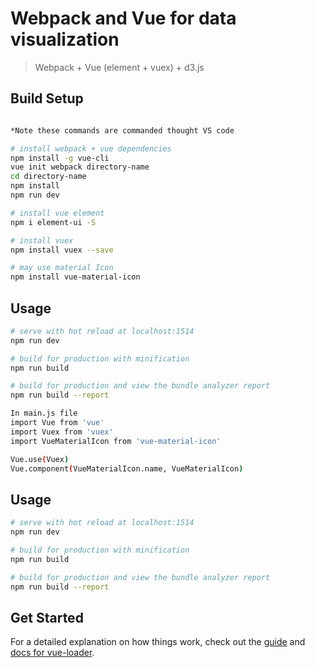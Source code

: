 # Webpack and Vue for data visualization

> Webpack + Vue (element + vuex) + d3.js

## Build Setup

``` bash

*Note these commands are commanded thought VS code

# install webpack + vue dependencies
npm install -g vue-cli
vue init webpack directory-name
cd directory-name
npm install
npm run dev

# install vue element
npm i element-ui -S

# install vuex
npm install vuex --save

# may use material Icon
npm install vue-material-icon
```

## Usage

``` bash
# serve with hot reload at localhost:1514
npm run dev

# build for production with minification
npm run build

# build for production and view the bundle analyzer report
npm run build --report
```

``` bash
In main.js file
import Vue from 'vue'
import Vuex from 'vuex'
import VueMaterialIcon from 'vue-material-icon'

Vue.use(Vuex)
Vue.component(VueMaterialIcon.name, VueMaterialIcon)
```

## Usage

``` bash
# serve with hot reload at localhost:1514
npm run dev

# build for production with minification
npm run build

# build for production and view the bundle analyzer report
npm run build --report
```
## Get Started

For a detailed explanation on how things work, check out the [guide](http://vuejs-templates.github.io/webpack/) and [docs for vue-loader](http://vuejs.github.io/vue-loader).
